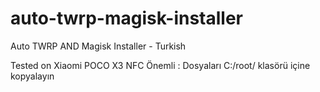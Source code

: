 # auto-twrp-magisk-installer
Auto TWRP AND Magisk Installer - Turkish

Tested on Xiaomi POCO X3 NFC
Önemli : Dosyaları C:/root/ klasörü içine kopyalayın
